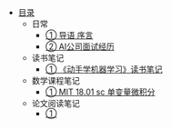 * [目录](README.md)
  * 日常
    * [① 导语  序言](日常/ch01.md)
    * [② AI公司面试经历](日常/ch02.md)
  * 读书笔记
    * [① 《动手学机器学习》读书笔记](读书笔记/ch01.md)
  * 数学课程笔记
    * [① MIT 18.01 sc  单变量微积分](数学课程笔记/ch01.md)
  * 论文阅读笔记
    * [① ](论文阅读笔记/ch01.md)